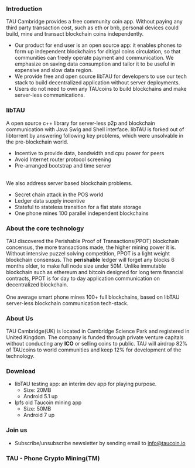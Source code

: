 ### Introduction
TAU Cambridge provides a free community coin app. Without paying any third party transaction cost, such as eth or bnb, personal devices could build, mine and transact blockchain coins independently. 

* Our product for end user is an open source app: it enables phones to form up independent blockchains for ditigal coins circulation, so that communities can freely operate payment and communication. We emphasize on saving data consumption and tailor it to be useful in expensive and slow data region.
* We provide free and open source libTAU for developers to use our tech stack to build decentralized application without server deployments. 
* Users do not need to own any TAUcoins to build blockchains and make server-less communications. 

### libTAU
A open source c++ library for server-less p2p and blockchain communication with Java Swig and Shell interface. libTAU is forked out of libtorrent by answering following key problems, which were unsolvable in the pre-blockchain world. 
* Incentive to provide data, bandwidth and cpu power for peers
* Avoid Internet router protocol screening
* Pre-arranged bootstrap and time server 
<br> <br>

We also address server based blockchain problems. 
* Secret chain attack in the POS world
* Ledger data supply incentive
* Stateful to stateless transition for a flat state storage
* One phone mines 100 parallel independent blockchains

### About the core technology
TAU discovered the Perishable Proof of Transactions(PPOT) blockchain concensus, the more transactions made, the higher mining power it is. Without intensive puzzel solving competition, PPOT is a light weight blockchain consensus. The **perishable** ledger will forget any blocks 6 months older, to make full node size under 50M. Unlike immutable blockchain such as ethereum and bitcoin designed for long term financial contracts, PPOT is for day to day application communication on decentralized blockchain. <br><br>
One average smart phone mines 100+ full blockchains, based on libTAU server-less blockchain communication tech-stack. 

### About Us
TAU Cambridge(UK) is located in Cambridge Science Park and registered in United Kingdom. The company is funded through private venture capitals without conducting any **ICO** or selling coins to public. TAU will airdrop 82% of TAUcoins to world communities and keep 12% for development of the technology.

### Download
* libTAU testing app: an interim dev app for playing purpose. 
  * Size: 20MB
  * Android 5.1 up
* Ipfs old Taucoin mining app
  * Size: 50MB
  * Android 7 up

### Join us
* Subscribe/unsubscribe newsletter by sending email to info@taucoin.io

### TAU - Phone Crypto Mining(TM)
